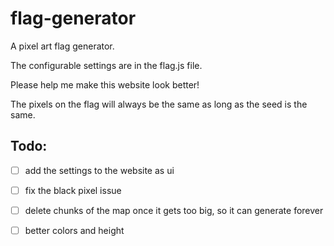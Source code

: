 # flag-generator

A pixel art flag generator.

The configurable settings are in the flag.js file.

Please help me make this website look better!

The pixels on the flag will always be the same as long as the seed is the same.

## Todo:
- [ ] add the settings to the website as ui

- [ ] fix the black pixel issue

- [ ] delete chunks of the map once it gets too big, so it can generate forever

- [ ] better colors and height

